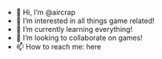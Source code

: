 - 👋 Hi, I’m @aircrap
- 👀 I’m interested in all things game related!
- 🌱 I’m currently learning everything!
- 💞️ I’m looking to collaborate on games!  
- 📫 How to reach me: here

<!---
aircrap/aircrap is a ✨ special ✨ repository because its `README.md` (this file) appears on your GitHub profile.
You can click the Preview link to take a look at your changes.
--->
